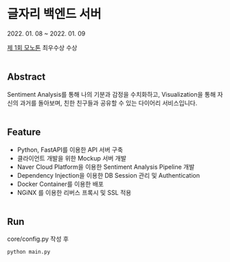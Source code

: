 # 글자리 백엔드 서버 

2022\. 01. 08 ~ 2022. 01. 09 

[제 1회 모노톤](https://about.monothon.com) 최우수상 수상
<br>
<br>

## Abstract

Sentiment Analysis를 통해 나의 기분과 감정을 수치화하고, Visualization을 통해 자신의 과거를 돌아보며, 친한 친구들과 공유할 수 있는 다이어리 서비스입니다.
<br><br>


## Feature

- Python, FastAPI를 이용한 API 서버 구축
- 클라이언트 개발을 위한 Mockup 서버 개발
- Naver Cloud Platform을 이용한 Sentiment Analysis Pipeline 개발
- Dependency Injection을 이용한 DB Session 관리 및 Authentication
- Docker Container를 이용한 배포
- NGiNX 를 이용한 리버스 프록시 및 SSL 적용
<br><br>

## Run

core/config.py 작성 후

```Python
python main.py
```